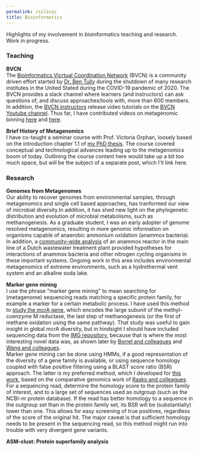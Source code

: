 ```yaml
---
permalink: /silico/
title: Bioinformatics 
---
```


Highlights of my involvement in bioinformatics teaching and research.  
Work in progress.

### Teaching  
  
**BVCN**  
The [Bioinformatics Vicrtual Coordination Network](https://biovcnet.github.io/) (BVCN) is a community driven effort 
started by [Dr. Ben Tully](https://bjtully.github.io/) during the shutdown of many research institutes in the United Stated during the COVID-19 pandemic of 2020.
The BVCN provides a slack channel where learners (and instructors) can ask questions of, and discuss approaches/tools with, more than 600 members. 
In addition, the [BVCN instructors](https://biovcnet.github.io/_pages/people/) release video tutorials on the [BVCN Youtube channel](youtube.com/channel/UC5qVqcvUPfgPQWOhBaR_Low).
Thus far, I have contributed videos on metagenomic binning [here](https://www.youtube.com/watch?v=g4T1xwO9yvI&list=PL4K-daRUS2A9kPIMSuEIOODwt5YK3OMuv) 
and [here](https://www.youtube.com/watch?v=q9U0uTFRsl4&list=PL4K-daRUS2A9kPIMSuEIOODwt5YK3OMuv).
  
**Brief History of Metagenomics**  
I have co-taught a seminar course with Prof. Victoria Orphan, 
loosely based on the introduction chapter 1.1 of [my PhD thesis](https://repository.ubn.ru.nl/bitstream/handle/2066/151711/151711.pdf).
The course covered conceptual and technological advances leading up to the metagenomics boom of today.
Outlining the course content here would take up a bit too much space, but will be the subject of a separate post, which I'll link here.
  
  
### Research 
  
**Genomes from Metagenomes**  
Our ability to recover genomes from environmental samples, through metagenomics and single cell based approaches, 
has tranformed our view of microbial diversity.In addition, it has shed new light on the phylogenetic distribution and evolution of microbial metabolisms,
such as methanogenesis. As a graduate student, I was an early adopter of genome resolved metagenomics, 
resulting in more genomic information on organisms capable of anaerobic ammonium oxidation (anammox bacteria). 
In addition, a [community-wide analysis](https://www.nature.com/articles/ncomms11172) of an anammox reactor in the main line of a Dutch wastewater treatment plant 
provided hypotheses for interactions of anammox bacteria and other nitrogen cycling organisms in these important systems. 
Ongoing work in this area includes environmental metagenomics of extreme environments, such as a hydrothermal vent system and an alkaline soda lake.  
  
**Marker gene mining**  
I use the phrase "marker gene mining" to mean searching for (metagenome) sequencing reads matching a specific protein family, 
for example a marker for a certain metabolic process. I have used this method to [study the mcrA gene](https://peerj.com/articles/5614/), 
which encodes the large subunit of the methyl-coenzyme M reductase, the last step of methanogenesis
(or the first of methane oxidation using the same pathway). That study was useful to gain insight in global mcrA diversity, but in hindsight I 
should have included sequencing data from the [IMG repository](https://img.jgi.doe.gov/), because that is where the most interesting novel data was,
as shown later by [Borrel and colleagues](https://www.nature.com/articles/s41564-019-0363-3) 
and [Wang and colleagues](https://www.nature.com/articles/s41564-019-0364-2).  
Marker gene mining can be done using HMMs, if a good representation of the diversity of a gene family is available, or using sequence homology coupled with 
false positive filtering using a BLAST score ratio (BSR) approach. The latter is my preferred method, 
which I developed for [this work](https://peerj.com/articles/1924/), based on the comparative genomics work of 
[Rasko and colleagues](https://bmcbioinformatics.biomedcentral.com/articles/10.1186/1471-2105-6-2). For a sequencing read, determine the homology score 
to the protein family of interest, and to a large set of sequences used as outgroup (such as the NCBI-nr protein database). 
If the read has better homology to a sequence in the outgroup set than in the protein family set, its BSR will be (substantially) lower than one. 
This allows for easy screening of true positives, regardless of the score of the original hit. The major caveat is that sufficient 
homology needs to be present in the sequencing read, so this method might run into trouble with very divergent gene variants.   
    
**ASM-clust: Protein superfamily analysis**
